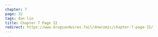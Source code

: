 ```yaml
---
chapter: 7
page: 32
tags: dan lin
title: Chapter 7 Page 32
redirect: https://www.drugsandwires.fail/dnwcomic/chapter-7-page-32/
---
```

